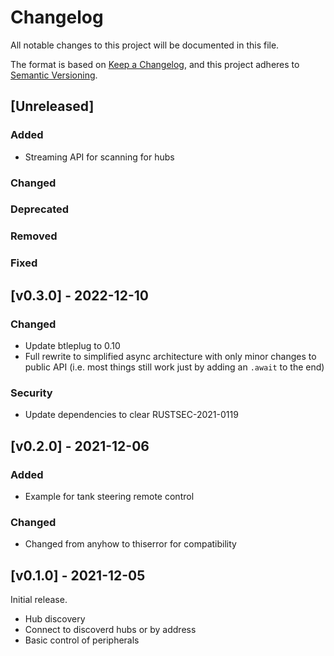 # Changelog
All notable changes to this project will be documented in this file.

The format is based on [Keep a Changelog](https://keepachangelog.com/en/1.0.0/),
and this project adheres to [Semantic Versioning](https://semver.org/spec/v2.0.0.html).

## [Unreleased]
### Added
* Streaming API for scanning for hubs

### Changed

### Deprecated

### Removed

### Fixed

## [v0.3.0] - 2022-12-10
### Changed
* Update btleplug to 0.10
* Full rewrite to simplified async architecture with only minor changes to
public API (i.e. most things still work just by adding an `.await` to the end)

### Security
* Update dependencies to clear RUSTSEC-2021-0119

## [v0.2.0] - 2021-12-06
### Added
* Example for tank steering remote control

### Changed
* Changed from anyhow to thiserror for compatibility

## [v0.1.0] - 2021-12-05
Initial release.
* Hub discovery
* Connect to discoverd hubs or by address
* Basic control of peripherals
